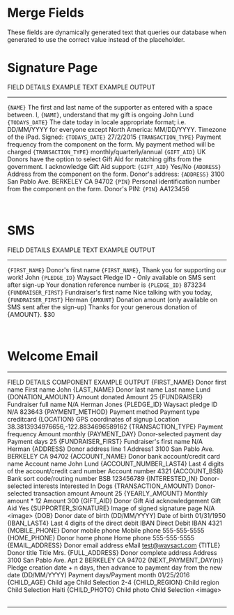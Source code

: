 # Merge Fields

These fields are dynamically generated text that queries our database
when generated to use the correct value instead of the placeholder.

# Signature Page

  FIELD                  DETAILS                                                                                                                             EXAMPLE TEXT                                             EXAMPLE OUTPUT
  ---------------------- ----------------------------------------------------------------------------------------------------------------------------------- -------------------------------------------------------- ---------------------------------------
  `{NAME}`               The first and last name of the supporter as entered with a space between.                                                           I, `{NAME}`, understand that my gift is ongoing          John Lund
  `{TODAYS_DATE}`        The date today in locale appropriate format; i.e. DD/MM/YYYY for everyone except North America: MM/DD/YYYY. Timezone of the iPad.   Signed: `{TODAYS_DATE}`                                  27/2/2015
  `{TRANSACTION_TYPE}`   Payment frequency from the component on the form.                                                                                   My payment method will be charged `{TRANSACTION_TYPE}`   monthly/quarterly/annual
  `{GIFT_AID}`           UK Donors have the option to select Gift Aid for matching gifts from the government.                                                I acknowledge Gift Aid support: `{GIFT_AID}`             Yes/No
  `{ADDRESS}`            Address from the component on the form.                                                                                             Donor\'s address: `{ADDRESS}`                            3100 San Pablo Ave. BERKELEY CA 94702
  `{PIN}`                Personal identification number from the component on the form.                                                                      Donor\'s PIN: `{PIN}`                                    AA123456

 

# SMS

  FIELD                  DETAILS                                                          EXAMPLE TEXT                                         EXAMPLE OUTPUT
  ---------------------- ---------------------------------------------------------------- ---------------------------------------------------- ----------------
  `{FIRST_NAME}`         Donor\'s first name                                              `{FIRST_NAME}`, Thank you for supporting our work!   John
  `{PLEDGE_ID}`          Waysact Pledge ID - Only available on SMS sent after sign-up     Your donation reference number is `{PLEDGE_ID}`      873234
  `{FUNDRAISER_FIRST}`   Fundraiser\'s first name                                         Nice talking with you today, `{FUNDRAISER_FIRST}`    Herman
  `{AMOUNT}`             Donation amount (only available on SMS sent after the sign-up)   Thanks for your generous donation of {AMOUNT}.       \$30

 

# Welcome Email

  ------------------------ ------------------------------------------------------------------------------------------- ---------------------------- ---------------------------------------------
  FIELD                    DETAILS                                                                                     COMPONENT                    EXAMPLE OUTPUT
  {FIRST_NAME}             Donor first name                                                                            First name                   John
  {LAST_NAME}              Donor last name                                                                             Last name                    Lund
  {DONATION_AMOUNT}        Amount donated                                                                              Amount                       25
  {FUNDRAISER}             Fundraiser full name                                                                        N/A                          Herman Jones
  {PLEDGE_ID}              Waysact pledge ID                                                                           N/A                          823643
  {PAYMENT_METHOD}         Payment method                                                                              Payment type                 creditcard
  {LOCATION}               GPS coordinates of signup                                                                   Location                     38.3813934976656,-122.8834696589162
  {TRANSACTION_TYPE}       Payment frequency                                                                           Amount                       monthly
  {PAYMENT_DAY}            Donor-selected payment day                                                                  Payment days                 25
  {FUNDRAISER_FIRST}       Fundraiser\'s first name                                                                    N/A                          Herman
  {ADDRESS}                Donor address line 1                                                                        Address1                     3100 San Pablo Ave. BERKELEY CA 94702
  {ACCOUNT_NAME}           Donor bank account/credit card name                                                         Account name                 John Lund
  {ACCOUNT_NUMBER_LAST4}   Last 4 digits of the account/credit card number                                             Account number               4321
  {ACCOUNT_BSB}            Bank sort code/routing number                                                               BSB                          123456789
  {INTERESTED_IN}          Donor-selected interests                                                                    Interested In                Dogs
  {TRANSACTION_AMOUNT}     Donor-selected transaction amount                                                           Amount                       25
  {YEARLY_AMOUNT}          Monthly amount \* 12                                                                        Amount                       300
  {GIFT_AID}               Donor Gift Aid acknowledgement                                                              Gift Aid                     Yes
  {SUPPORTER_SIGNATURE}    Image of signed signature page                                                              N/A                          \<image\>
  {DOB}                    Donor date of birth (DD/MM/YYYY)                                                            Date of birth                01/31/1950
  {IBAN_LAST4}             Last 4 digits of the direct debit IBAN                                                      Direct Debit IBAN            4321
  {MOBILE_PHONE}           Donor mobile phone                                                                          Mobile phone                 555-555-5555
  {HOME_PHONE}             Donor home phone                                                                            Home phone                   555-555-5555
  {EMAIL_ADDRESS}          Donor email address                                                                         eMail                        test@waysact.com
  {TITLE}                  Donor title                                                                                 Title                        Mrs.
  {FULL_ADDRESS}           Donor complete address                                                                      Address                      3100 San Pablo Ave. Apt 2 BERKELEY CA 94702
  {NEXT_PAYMENT_DAY(n)}    Pledge creation date + n days, then advance to payment day from the new date (DD/MM/YYYY)   Payment days/Payment month   01/25/2016
  {CHILD_AGE}              Child age                                                                                   Child Selection              2-4
  {CHILD_REGION}           Child region                                                                                Child Selection              Haiti
  {CHILD_PHOTO}            Child photo                                                                                 Child Selection              \<image\>
                                                                                                                                                     
  ------------------------ ------------------------------------------------------------------------------------------- ---------------------------- ---------------------------------------------
